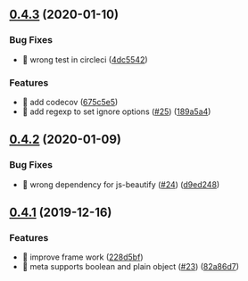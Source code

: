## [0.4.3](https://github.com/Qymh/vue-router-invoke-webpack-plugin/compare/v0.4.2...v0.4.3) (2020-01-10)


### Bug Fixes

* 🐛 wrong test in circleci ([4dc5542](https://github.com/Qymh/vue-router-invoke-webpack-plugin/commit/4dc5542ff45377e159c14468a3cf850296df26ac))


### Features

* 🎸 add codecov ([675c5e5](https://github.com/Qymh/vue-router-invoke-webpack-plugin/commit/675c5e5c06030fe09b1658fe60fa8454d397db41))
* 🎸 add regexp to set ignore options ([#25](https://github.com/Qymh/vue-router-invoke-webpack-plugin/issues/25)) ([189a5a4](https://github.com/Qymh/vue-router-invoke-webpack-plugin/commit/189a5a46d4e3f7bf5143426ffb388c5e37760056))



## [0.4.2](https://github.com/Qymh/vue-router-invoke-webpack-plugin/compare/v0.4.1...v0.4.2) (2020-01-09)


### Bug Fixes

* 🐛 wrong dependency for js-beautify ([#24](https://github.com/Qymh/vue-router-invoke-webpack-plugin/issues/24)) ([d9ed248](https://github.com/Qymh/vue-router-invoke-webpack-plugin/commit/d9ed248d26f001c3cbc592d88f1affd12bf71d72))



## [0.4.1](https://github.com/Qymh/vue-router-invoke-webpack-plugin/compare/v0.4.0...v0.4.1) (2019-12-16)


### Features

* 🎸 improve frame work ([228d5bf](https://github.com/Qymh/vue-router-invoke-webpack-plugin/commit/228d5bfab55c8b26c4cde91918f18574816b3729))
* 🎸 meta supports boolean and plain object ([#23](https://github.com/Qymh/vue-router-invoke-webpack-plugin/issues/23)) ([82a86d7](https://github.com/Qymh/vue-router-invoke-webpack-plugin/commit/82a86d7481eaf65eabac0074fcefbf4c90921bce))



